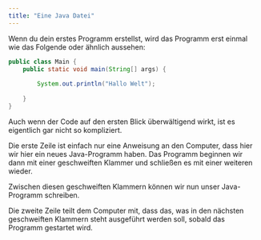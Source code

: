 ```yaml
---
title: "Eine Java Datei"
---
```


Wenn du dein erstes Programm erstellst, wird das Programm erst einmal wie das Folgende oder ähnlich aussehen:

```java
public class Main {
    public static void main(String[] args) {
        
        System.out.println("Hallo Welt");
        
    }
}
```

Auch wenn der Code auf den ersten Blick überwältigend wirkt, ist es eigentlich gar nicht so kompliziert.

Die erste Zeile ist einfach nur eine Anweisung an den Computer, dass hier wir hier ein neues Java-Programm haben. Das Programm beginnen wir dann mit einer geschweiften Klammer und schließen es mit einer weiteren wieder.

Zwischen diesen geschweiften Klammern können wir nun unser Java-Programm schreiben.

Die zweite Zeile teilt dem Computer mit, dass das, was in den nächsten geschweiften Klammern steht ausgeführt werden soll, sobald das Programm gestartet wird.

